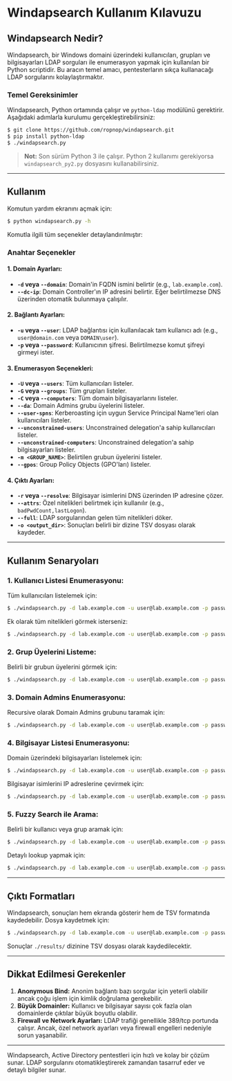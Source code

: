 # Windapsearch Kullanım Kılavuzu

## Windapsearch Nedir?

Windapsearch, bir Windows domaini üzerindeki kullanıcıları, grupları ve bilgisayarları LDAP sorguları ile enumerasyon yapmak için kullanılan bir Python scriptidir. Bu aracın temel amacı, pentesterların sıkça kullanacağı LDAP sorgularını kolaylaştırmaktır.

### Temel Gereksinimler

Windapsearch, Python ortamında çalışır ve `python-ldap` modülünü gerektirir. Aşağıdaki adımlarla kurulumu gerçekleştirebilirsiniz:

```bash
$ git clone https://github.com/ropnop/windapsearch.git
$ pip install python-ldap
$ ./windapsearch.py
```

> **Not:** Son sürüm Python 3 ile çalışır. Python 2 kullanımı gerekiyorsa `windapsearch_py2.py` dosyasını kullanabilirsiniz.

---

## Kullanım

Komutun yardım ekranını açmak için:

```bash
$ python windapsearch.py -h
```

Komutla ilgili tüm seçenekler detaylandırılmıştır:

### Anahtar Seçenekler

#### 1. Domain Ayarları:

- **`-d` veya `--domain`**: Domain'in FQDN ismini belirtir (e.g., `lab.example.com`).
- **`--dc-ip`**: Domain Controller'ın IP adresini belirtir. Eğer belirtilmezse DNS üzerinden otomatik bulunmaya çalışılır.

#### 2. Bağlantı Ayarları:

- **`-u` veya `--user`**: LDAP bağlantısı için kullanılacak tam kullanıcı adı (e.g., `user@domain.com` veya `DOMAIN\user`).
- **`-p` veya `--password`**: Kullanıcının şifresi. Belirtilmezse komut şifreyi girmeyi ister.

#### 3. Enumerasyon Seçenekleri:

- **`-U` veya `--users`**: Tüm kullanıcıları listeler.
- **`-G` veya `--groups`**: Tüm grupları listeler.
- **`-C` veya `--computers`**: Tüm domain bilgisayarlarını listeler.
- **`--da`**: Domain Admins grubu üyelerini listeler.
- **`--user-spns`**: Kerberoasting için uygun Service Principal Name'leri olan kullanıcıları listeler.
- **`--unconstrained-users`**: Unconstrained delegation'a sahip kullanıcıları listeler.
- **`--unconstrained-computers`**: Unconstrained delegation'a sahip bilgisayarları listeler.
- **`-m <GROUP_NAME>`**: Belirtilen grubun üyelerini listeler.
- **`--gpos`**: Group Policy Objects (GPO'ları) listeler.

#### 4. Çıktı Ayarları:

- **`-r` veya `--resolve`**: Bilgisayar isimlerini DNS üzerinden IP adresine çözer.
- **`--attrs`**: Özel nitelikleri belirtmek için kullanılır (e.g., `badPwdCount,lastLogon`).
- **`--full`**: LDAP sorgularından gelen tüm nitelikleri döker.
- **`-o <output_dir>`**: Sonuçları belirli bir dizine TSV dosyası olarak kaydeder.

---

## Kullanım Senaryoları

### 1. Kullanıcı Listesi Enumerasyonu:

Tüm kullanıcıları listelemek için:

```bash
$ ./windapsearch.py -d lab.example.com -u user@lab.example.com -p password -U
```

Ek olarak tüm nitelikleri görmek isterseniz:

```bash
$ ./windapsearch.py -d lab.example.com -u user@lab.example.com -p password -U --full
```

### 2. Grup Üyelerini Listeme:

Belirli bir grubun üyelerini görmek için:

```bash
$ ./windapsearch.py -d lab.example.com -u user@lab.example.com -p password -m "Domain Admins"
```

### 3. Domain Admins Enumerasyonu:

Recursive olarak Domain Admins grubunu taramak için:

```bash
$ ./windapsearch.py -d lab.example.com -u user@lab.example.com -p password --da
```

### 4. Bilgisayar Listesi Enumerasyonu:

Domain üzerindeki bilgisayarları listelemek için:

```bash
$ ./windapsearch.py -d lab.example.com -u user@lab.example.com -p password -C
```

Bilgisayar isimlerini IP adreslerine çevirmek için:

```bash
$ ./windapsearch.py -d lab.example.com -u user@lab.example.com -p password -C -r
```

### 5. Fuzzy Search ile Arama:

Belirli bir kullanıcı veya grup aramak için:

```bash
$ ./windapsearch.py -d lab.example.com -u user@lab.example.com -p password -s "admin"
```

Detaylı lookup yapmak için:

```bash
$ ./windapsearch.py -d lab.example.com -u user@lab.example.com -p password -l "admin" --attrs "mail,telephoneNumber"
```

---

## Çıktı Formatları

Windapsearch, sonuçları hem ekranda gösterir hem de TSV formatında kaydedebilir. Dosya kaydetmek için:

```bash
$ ./windapsearch.py -d lab.example.com -u user@lab.example.com -p password -U -o ./results/
```

Sonuçlar `./results/` dizinine TSV dosyası olarak kaydedilecektir.

---

## Dikkat Edilmesi Gerekenler

1. **Anonymous Bind:** Anonim bağlantı bazı sorgular için yeterli olabilir ancak çoğu işlem için kimlik doğrulama gerekebilir.
2. **Büyük Domainler:** Kullanıcı ve bilgisayar sayısı çok fazla olan domainlerde çıktılar büyük boyutlu olabilir.
3. **Firewall ve Network Ayarları:** LDAP trafiği genellikle 389/tcp portunda çalışır. Ancak, özel network ayarları veya firewall engelleri nedeniyle sorun yaşanabilir.

---

Windapsearch, Active Directory pentestleri için hızlı ve kolay bir çözüm sunar. LDAP sorgularını otomatikleştirerek zamandan tasarruf eder ve detaylı bilgiler sunar.

